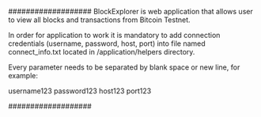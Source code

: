 ###################
BlockExplorer is web application that allows user to view all blocks and transactions from Bitcoin Testnet.

In order for application to work it is mandatory to add connection credentials (username, password, host, port) into file named connect_info.txt located in /application/helpers directory.

Every parameter needs to be separated by blank space or new line, for example:

username123
password123
host123
port123

###################

